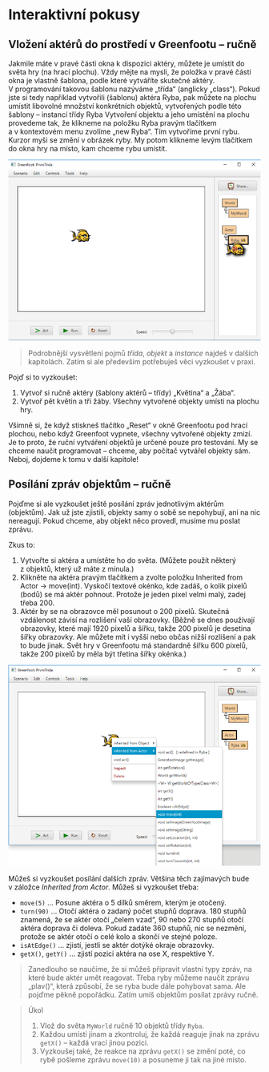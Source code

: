 # Interaktivní pokusy

## Vložení aktérů do prostředí v&nbsp;Greenfootu – ručně

Jakmile máte v&nbsp;pravé části okna k&nbsp;dispozici aktéry, můžete je umístit do světa hry (na hrací plochu). Vždy mějte na mysli, že položka v&nbsp;pravé části okna je vlastně šablona, podle které vytváříte skutečné aktéry. V&nbsp;programování takovou šablonu nazýváme „třída“ (anglicky „class“). Pokud jste si tedy například vytvořili (šablonu) aktéra Ryba, pak můžete na plochu umístit libovolné množství konkrétních objektů, vytvořených podle této šablony – instancí třídy Ryba 
Vytvoření objektu a&nbsp;jeho umístění na plochu provedeme tak, že klikneme na položku Ryba pravým tlačítkem a&nbsp;v kontextovém menu zvolíme „new Ryba“. Tím vytvoříme první rybu. Kurzor myši se změní v&nbsp;obrázek ryby. My potom klikneme levým tlačítkem do okna hry na místo, kam chceme rybu umístit.

![Vložení objektu do světa ručně](../img/greenfoot-rucne-newAkter.png)

> Podrobnější vysvětlení pojmů _třída_, _objekt_ a&nbsp;_instance_ najdeš v&nbsp;dalších kapitolách. Zatím si ale především potřebuješ věci vyzkoušet v&nbsp;praxi.

<!-- begin:Akce-->
Pojď si to vyzkoušet:
1. Vytvoř si ručně aktéry (šablony aktérů – třídy) „Květina“ a „Žába“.
2. Vytvoř pět květin a&nbsp;tři žáby. Všechny vytvořené objekty umísti na plochu hry.
<!-- end:Akce-->

Všimně si, že když stiskneš tlačítko „Reset“ v&nbsp;okně Greenfootu pod hrací plochou, nebo když Greenfoot vypnete, všechny vytvořené objekty zmizí. Je to proto, že ruční vytváření objektů je určené pouze pro testování. My se chceme naučit programovat – chceme, aby počítač vytvářel objekty sám. Neboj, dojdeme k&nbsp;tomu v&nbsp;další kapitole!

## Posílání zpráv objektům – ručně
Pojďme si ale vyzkoušet ještě posílání zpráv jednotlivým aktérům (objektům). Jak už jste zjistili, objekty samy o&nbsp;sobě se nepohybují, ani na nic nereagují. Pokud chceme, aby objekt něco provedl, musíme mu poslat zprávu. 

<!-- begin:Akce-->
Zkus to: 
1. Vytvořte si aktéra a&nbsp;umístěte ho do světa. (Můžete použít některý z&nbsp;objektů, který už máte z&nbsp;minula.)
2. Klikněte na aktéra pravým tlačítkem a&nbsp;zvolte položku Inherited from Actor → move(int). Vyskočí textové okénko, kde zadáš, o&nbsp;kolik pixelů (bodů) se má aktér pohnout. Protože je jeden pixel velmi malý, zadej třeba 200.
3. Aktér by se na obrazovce měl posunout o&nbsp;200 pixelů. Skutečná vzdálenost závisí na rozlišení vaší obrazovky. (Běžně se dnes používají obrazovky, které mají 1920 pixelů a šířku, takže 200 pixelů je desetina šířky obrazovky. Ale můžete mít i&nbsp;vyšší nebo občas nižší rozlišení a&nbsp;pak to bude jinak. Svět hry v&nbsp;Greenfootu má standardně šířku 600 pixelů, takže 200 pixelů by měla být třetina šířky okénka.)
<!-- end:Akce-->

![Posílání zpráv aktérovi](../img/greenfoot-rucne-zprava.png)

Můžeš si vyzkoušet posílání dalších zpráv. Většina těch zajímavých bude v&nbsp;záložce _Inherited from Actor_. Můžeš si vyzkoušet třeba:

- `move(5)` … Posune aktéra o&nbsp;5 dílků směrem, kterým je otočený.
- `turn(90)` … Otočí aktéra o&nbsp;zadaný počet stupňů doprava. 180 stupňů znamená, že se aktér otočí „čelem vzad“, 90 nebo 270 stupňů otočí aktéra doprava či doleva. Pokud zadáte 360 stupňů, nic se nezmění, protože se aktér otočí o&nbsp;celé kolo a&nbsp;skončí ve stejné poloze.
- `isAtEdge()` … zjistí, jestli se aktér dotýké okraje obrazovky.
- `getX()`, `getY()` … zjistí pozici aktéra na ose X, respektive Y.

> Zanedlouho se naučíme, že si můžeš připravit vlastní typy zpráv, na které bude aktér umět reagovat. Třeba ryby můžeme naučit zprávu „plav()“, která způsobí, že se ryba bude dále pohybovat sama. Ale pojďme pěkně popořádku. Zatím umíš objektům posílat zprávy ručně. 

<!-- end:Ukol-->
> Úkol
>
> 1. Vlož do světa `MyWorld` ručně 10 objektů třídy `Ryba`. 
> 2. Každou umísti jinam a&nbsp;zkontroluj, že každá reaguje jinak na zprávu `getX()` – každá vrací jinou pozici. 
> 3. Vyzkoušej také, že reakce na zprávu `getX()` se změní poté, co rybě pošleme zprávu `move(10)` a&nbsp;posuneme ji tak na jiné místo.
<!-- end:Ukol-->
